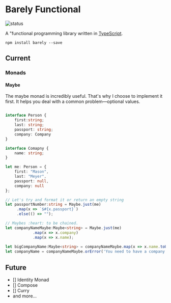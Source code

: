 # Barely Functional 

![status](https://travis-ci.org/masonkmeyer/barely.svg?branch=master)

A "functional programming library written in [TypeScript](https://www.typescriptlang.org/). 

``` npm install barely --save ```

## Current 
### Monads
#### Maybe
The maybe monad is incredibly useful. That's why I choose to implement it first. It helps you deal with a common problem&mdash;optional values. 
```typescript

interface Person {
    first:string;
    last: string;
    passport: string;
    company: Company
}

interface Comapny {
    name: string;
}

let me: Person = {
    first: "Mason",
    last: "Meyer",
    passport: null, 
    company: null
};

// Let's try and format it or return an empty string
let passportNumber:string = Maybe.just(me)
     .map(x => `$#{x.passport}`)
     .else(() => "");

// Maybes :heart: to be chained. 
let companyNameMaybe:Maybe<string> = Maybe.just(me)
            .map(x => x.company)
            .map(x => x.name);
            
let bigCompanyName:Maybe<string> = companyNameMaybe.map(x => x.name.toUpperCase());
let companyName = companyNameMaybe.orError('You need to have a company name');

```

## Future

- [] Identity Monad
- [] Compose
- [] Curry
- and more...

